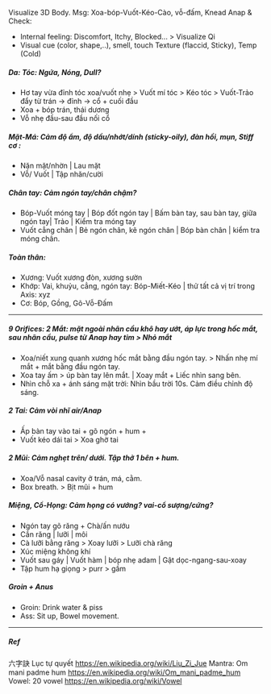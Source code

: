 Visualize 3D Body. Msg: Xoa-bóp-Vuốt-Kéo-Cào, vỗ-đấm, Knead Anap & Check: 
+ Internal feeling: Discomfort, Itchy, Blocked... > Visualize Qi
+ Visual cue (color, shape,..), smell, touch Texture (flaccid, Sticky), Temp (Cold)
##### Da: Tóc: Ngứa, Nóng, Dull?
+ Hơ tay vừa đỉnh tóc xoa/vuốt nhẹ > Vuốt mí tóc > Kéo tóc > Vuốt-Trảo đẩy từ trán -> đỉnh -> cổ + cuối đầu
+ Xoa + bóp trán, thái dương
+ Vỗ nhẹ đầu-sau đầu nối cổ
##### Mặt-Má: Cảm độ ẩm, độ dầu/nhớt/dính (sticky-oily), đàn hồi, mụn, Stiff cơ : 
+ Nặn mặt/nhờn | Lau mặt 
+ Vỗ/ Vuốt | Tập nhăn/cười
##### Chân tay: Cảm ngón tay/chân chậm?
+ Bóp-Vuốt móng tay | Bóp đốt ngón tay | Bấm bàn tay, sau bàn tay, giữa ngón tay| Trảo | Kiểm tra móng tay
+ Vuốt cẳng chân | Bẻ ngón chân, kẽ ngón chân | Bóp bàn chân | kiểm tra móng chân.
##### Toàn thân: 
+ Xương: Vuốt xương đòn, xương sườn
+ Khớp: Vai, khuỷu, cẳng, ngón tay: Bóp-Miết-Kéo | thử tất cả vị trí trong Axis: xyz
+ Cơ: Bóp, Gồng, Gõ-Vỗ-Đấm
---
##### 9 Orifices: 2 Mắt: mặt ngoài nhãn cầu khô hay ướt, áp lực trong hốc mắt, sau nhãn cầu, pulse từ Anap hay tim > Nhỏ mắt
+ Xoa/niết xung quanh xương hốc mắt bằng đầu ngón tay. > Nhấn nhẹ mí mắt + mắt bằng đầu ngón tay. 
+ Xoa tay ấm > úp bàn tay lên mắt. | Xoay mắt + Liếc nhìn sang bên.
+ Nhìn chỗ xa + ánh sáng mặt trời: Nhìn bầu trời 10s. Cảm điều chỉnh độ sáng.
##### 2 Tai: Cảm vòi nhĩ air/Anap 
+ Ấp bàn tay vào tai + gõ ngón + hum +
+ Vuốt kéo dái tai > Xoa ghờ tai
##### 2 Mũi: Cảm nghẹt trên/ dưới. Tập thở 1 bên + hum.
+ Xoa/Vỗ nasal cavity ở trán, má, cằm.
+ Box breath. > Bịt mũi + hum
##### Miệng, Cổ-Họng: Cảm họng có vướng? vai-cổ sượng/cứng? 
+ Ngón tay gõ răng + Chà/ấn nướu
+ Cắn răng | lưỡi | môi
+ Cà lưỡi bằng răng > Xoay lưỡi > Lưỡi chà răng
+ Xúc miệng không khí
+ Vuốt sau gáy | Vuốt hàm | bóp nhẹ adam | Gật dọc-ngang-sau-xoay
+ Tập hum hạ giọng > purr > gầm
##### Groin + Anus
+ Groin: Drink water & piss
+ Ass: Sit up, Bowel movement.
---
##### Ref
六字訣 Lục tự quyết
https://en.wikipedia.org/wiki/Liu_Zi_Jue
Mantra: Om mani padme hum
https://en.wikipedia.org/wiki/Om_mani_padme_hum
Vowel: 20 vowel
https://en.wikipedia.org/wiki/Vowel
